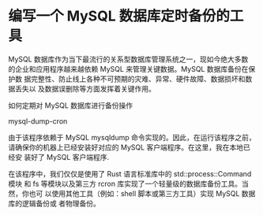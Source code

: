 # 编写一个 MySQL 数据库定时备份的工具
MySQL 数据库作为当下最流行的关系型数据库管理系统之一，现如今绝大多数
的企业和应用程序越来越依赖 MySQL 来管理关键数据。MySQL 数据库备份在保护数
据完整性、防止线上各种不可预期的灾难、异常、硬件故障、数据损坏和数据丢失以
及数据误删除等方面发挥着关键作用。

如何定期对 MySQL 数据库进行备份操作

mysql-dump-cron

由于该程序依赖于 MySQL mysqldump 命令实现的。因此，在运行该程序之前，
请确保你的机器上已经安装好对应的 MySQL 客户端程序。在这里，我在本地已经安
装好了 MySQL 客户端程序.

在该程序中，我们仅仅是使用了 Rust 语言标准库中的 std::process::Command 模块
和 fs 等模块以及第三方 rcron 库实现了一个轻量级的数据库备份工具。当然，你也可
以使用其他工具（例如：shell 脚本或第三方工具）实现 MySQL 数据库的逻辑备份或
者物理备份。
